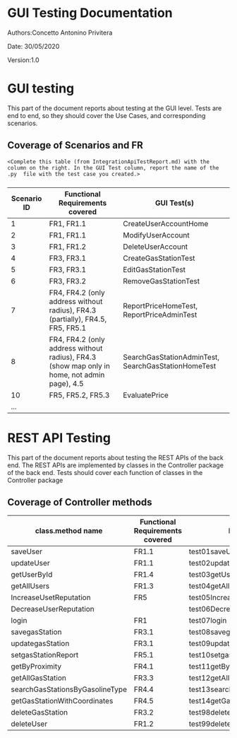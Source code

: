 # GUI  Testing Documentation 

Authors:Concetto Antonino Privitera

Date: 30/05/2020

Version:1.0

# GUI testing

This part of the document reports about testing at the GUI level. Tests are end to end, so they should cover the Use Cases, and corresponding scenarios.

## Coverage of Scenarios and FR

```
<Complete this table (from IntegrationApiTestReport.md) with the column on the right. In the GUI Test column, report the name of the .py  file with the test case you created.>
```

### 

| Scenario ID | Functional Requirements covered | GUI Test(s) |
| ----------- | ------------------------------- | ----------- |
| 1           | FR1, FR1.1                      |CreateUserAccountHome|
| 2           | FR1, FR1.1                      |ModifyUserAccount|
| 3           | FR1, FR1.2                      |DeleteUserAccount|
| 4           | FR3, FR3.1                      |CreateGasStationTest|             
| 5           | FR3, FR3.1                      |EditGasStationTest|             
| 6           | FR3, FR3.2                      |RemoveGasStationTest|         
| 7           | FR4, FR4.2 (only address without radius), FR4.3 (partially), FR4.5, FR5, FR5.1                     |ReportPriceHomeTest, ReportPriceAdminTest|             
| 8           | FR4, FR4.2 (only address without radius), FR4.3 (show map only in home, not admin page), 4.5                                |SearchGasStationAdminTest, SearchGasStationHomeTest|
| 10          | FR5, FR5.2, FR5.3               |EvaluatePrice|             
| ...         |                                 |             |             


# REST  API  Testing

This part of the document reports about testing the REST APIs of the back end. The REST APIs are implemented by classes in the Controller package of the back end. 
Tests should cover each function of classes in the Controller package

## Coverage of Controller methods


<Report in this table the test cases defined to cover all methods in Controller classes >

| class.method name | Functional Requirements covered |REST  API Test(s) | 
| ----------- | ------------------------------- | ----------- | 
| saveUser         | FR1.1                            |     test01saveUser        |     
| updateUser           | FR1.1                             |      test02updateUser       |             
| getUserById         |      FR1.4                           |       test03getUserById      |             
| getAllUsers         |           FR1.3                      |        test04getAllUsers     |             
| IncreaseUsetReputation         |       FR5                          |        test05IncreaseUsetReputation     |        FR5     
| DecreaseUserReputation         |                                 |       test06DecreaseUserReputation      |  
| login         |           FR1                      |        test07login     |             
| savegasStation         |      FR3.1                           |        test08savegasStation     |             
| updategasStation         |    FR3.1                             |       test09updategasStation      |  
| setgasStationReport         |            FR5.1                     |        test10setgasStationReport     |             
| getByProximity         |        FR4.1                         |        test11getByProximity    |             
| getAllGasStation         |      FR3.3                           |       test12getAllGasStations      |  
| searchGasStationsByGasolineType         |         FR4.4                        |       test13searchGasStationsByGasolineType    |  
| getGasStationWithCoordinates         |   FR4.5                              |        test14getGasStationWithCoordinates     |             
| deleteGasStation         |   FR3.2                               |       test98deleteGasStation      | 
| deleteUser         |        FR1.2                         |       test99deleteUser    |             